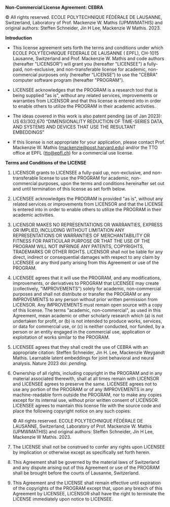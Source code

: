 **Non-Commercial License Agreement: CEBRA**

© All rights reserved. ECOLE POLYTECHNIQUE FÉDÉRALE DE LAUSANNE, Switzerland,
Laboratory of Prof. Mackenzie W. Mathis (UPMWMATHIS) and original authors:
Steffen Schneider, Jin H Lee, Mackenzie W Mathis. 2023.

**Introduction**

- This license agreement sets forth the terms and conditions under which ECOLE POLYTECHNIQUE FEDERALE DE LAUSANNE ( EPFL),
CH-1015 Lausanne, Switzerland and Prof. Mackenzie W. Mathis and code authors (hereafter "LICENSOR") will grant you 
(hereafter "LICENSEE") a fully-paid, non-exclusive, and non-transferable license for academic, non-commercial purposes only
(hereafter “LICENSE”) to use the "CEBRA" computer software program (hereafter "PROGRAM").

- LICENSEE acknowledges that the PROGRAM is a research tool that is being supplied "as is", without any related services,
improvements or warranties from LICENSOR and that this license is entered into in order to enable others to utilize the
PROGRAM in their academic activities. 

- The ideas covered in this work is also patent pending (as of Jan 2023): US 63/302,670 “DIMENSIONALITY REDUCTION OF TIME-SERIES DATA, 
AND SYSTEMS AND DEVICES THAT USE THE RESULTANT EMBEDDINGS”

- If this license is not appropriate for your application, please contact Prof. Mackenzie W. Mathis (mackenzie@post.harvard.edu)
and/or the TTO office at EPFL (tto@epfl.ch) for a commercial use license.

**Terms and Conditions of the LICENSE**
1.	LICENSOR grants to LICENSEE a fully-paid up, non-exclusive, and non-transferable license to use the PROGRAM for academic,
    non-commercial purposes, upon the terms and conditions hereinafter set out and until termination of this license as set 
    forth below.

2.	LICENSEE acknowledges the PROGRAM is provided "as is", without any related services or improvements from LICENSOR and 
    that the LICENSE is entered into in order to enable others to utilize the PROGRAM in their academic activities.

3.	LICENSOR MAKES NO REPRESENTATIONS OR WARRANTIES, EXPRESS OR IMPLIED, INCLUDING WITHOUT LIMITATION ANY REPRESENTATIONS OR
    WARRANTIES OF MERCHANTABILITY OR FITNESS FOR PARTICULAR PURPOSE OR THAT THE USE OF THE PROGRAM WILL NOT INFRINGE ANY 
    PATENTS, COPYRIGHTS, TRADEMARKS OR OTHER RIGHTS. LICENSOR shall not be liable for any direct, indirect or consequential
    damages with respect to any claim by LICENSEE or any third party arising from this Agreement or use of the PROGRAM.
    
4.	LICENSEE agrees that it will use the PROGRAM, and any modifications, improvements, or derivatives to PROGRAM that 
    LICENSEE may create (collectively, "IMPROVEMENTS") solely for academic, non-commercial purposes and shall not 
    distribute or transfer the PROGRAM or any IMPROVEMENTS to any person without prior written permission from LICENSOR.
    Any IMPROVEMENTS must remain open source with a copy of this license. The terms "academic, non-commercial", as used
    in this Agreement, mean academic or other scholarly research which (a) is not undertaken for profit, or (b) is not 
    intended to produce works, services, or data for commercial use, or (c) is neither conducted, nor funded, by a person
    or an entity engaged in the commercial use, application or exploitation of works similar to the PROGRAM.

5.	LICENSEE agrees that they shall credit the use of CEBRA with an appropriate citation: 
    Steffen Schneider, Jin H. Lee, Mackenzie Weygandt Mathis. Learnable latent embeddings for joint behavioral 
    and neural analysis. Nature 2023 doi: _pending_.

6.	Ownership of all rights, including copyright in the PROGRAM and in any material associated therewith, shall at all times
   remain with LICENSOR and LICENSEE agrees to preserve the same. LICENSEE agrees not to use any portion of the PROGRAM or 
   of any IMPROVEMENTS in any machine-readable form outside the PROGRAM, nor to make any copies except for its internal use, 
   without prior written consent of LICENSOR. LICENSEE agrees to maintain this license file with the source code and place the
   following copyright notice on any such copies: 

      © All rights reserved. ECOLE POLYTECHNIQUE FÉDÉRALE DE LAUSANNE, Switzerland, Laboratory of Prof. Mackenzie W. Mathis
      (UPMWMATHIS) and original authors: Steffen Schneider, Jin H Lee, Mackenzie W Mathis. 2023.

7.	The LICENSE shall not be construed to confer any rights upon LICENSEE by implication or otherwise except as specifically
    set forth herein.

8.	This Agreement shall be governed by the material laws of Switzerland and any dispute arising out of this Agreement or 
    use of the PROGRAM shall be brought before the courts of Lausanne, Switzerland. 

9.	This Agreement and the LICENSE shall remain effective until expiration of the copyrights of the PROGRAM except that, 
    upon any breach of this Agreement by LICENSEE, LICENSOR shall have the right to terminate the LICENSE immediately upon
    notice to LICENSEE.
